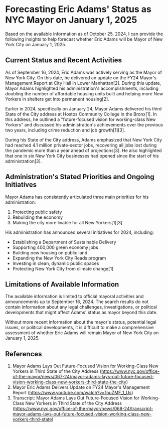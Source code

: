 # Forecasting Eric Adams' Status as NYC Mayor on January 1, 2025

Based on the available information as of October 25, 2024, I can provide the following insights to help forecast whether Eric Adams will be Mayor of New York City on January 1, 2025.

## Current Status and Recent Activities

As of September 16, 2024, Eric Adams was actively serving as the Mayor of New York City. On this date, he delivered an update on the FY24 Mayor's Management Report at City Hall in Lower Manhattan[2]. During this update, Mayor Adams highlighted his administration's accomplishments, including doubling the number of affordable housing units built and helping more New Yorkers in shelters get into permanent housing[2].

Earlier in 2024, specifically on January 24, Mayor Adams delivered his third State of the City address at Hostos Community College in the Bronx[1]. In this address, he outlined a "future-focused vision for working-class New Yorkers" and discussed his administration's achievements over the previous two years, including crime reduction and job growth[1][3].

During his State of the City address, Adams emphasized that New York City had reached 4.1 million private-sector jobs, recovering all jobs lost during the pandemic more than a year ahead of projections[3]. He also highlighted that one in six New York City businesses had opened since the start of his administration[3].

## Administration's Stated Priorities and Ongoing Initiatives

Mayor Adams has consistently articulated three main priorities for his administration:

1. Protecting public safety
2. Rebuilding the economy
3. Making the city more livable for all New Yorkers[1][3]

His administration has announced several initiatives for 2024, including:

- Establishing a Department of Sustainable Delivery
- Supporting 400,000 green economy jobs
- Building new housing on public land
- Expanding the New York City Reads program
- Investing in clean, dynamic public spaces
- Protecting New York City from climate change[1]

## Limitations of Available Information

The available information is limited to official mayoral activities and announcements up to September 16, 2024. The search results do not contain information about any legal challenges, investigations, or political developments that might affect Adams' status as mayor beyond this date.

Without more recent information about the mayor's status, potential legal issues, or political developments, it is difficult to make a comprehensive assessment of whether Eric Adams will remain Mayor of New York City on January 1, 2025.

## References

1. Mayor Adams Lays Out Future-Focused Vision for Working-Class New Yorkers in Third State of the City Address (https://www.nyc.gov/office-of-the-mayor/news/067-24/mayor-adams-lays-out-future-focused-vision-working-class-new-yorkers-third-state-the-city)
2. Mayor Eric Adams Delivers Update on FY24 Mayor's Management Report (https://www.youtube.com/watch?v=1nuZMF_1_Us)
3. Transcript: Mayor Adams Lays Out Future-Focused Vision for Working-Class New Yorkers in Third State of the City Address (https://www.nyc.gov/office-of-the-mayor/news/068-24/transcript-mayor-adams-lays-out-future-focused-vision-working-class-new-yorkers-third-state)